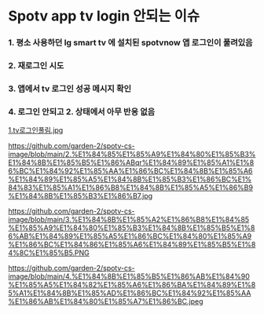 # Spotv app tv login 안되는 이슈

### 1. 평소 사용하던 lg smart tv 에 설치된 spotvnow 앱 로그인이 풀려있음
### 2. 재로그인 시도
### 3. 앱에서 tv 로그인 성공 메시지 확인
### 4. 로그인 안되고 2. 상태에서 아무 반응 없음

[1.tv로그인풀림.jpg](https://github.com/garden-2/spotv-cs-image/blob/main/1.tv%E1%84%85%E1%85%A9%E1%84%80%E1%85%B3%E1%84%8B%E1%85%B5%E1%86%AB%E1%84%91%E1%85%AE%E1%86%AF%E1%84%85%E1%85%B5%E1%86%B7.jpg?raw=true)

https://github.com/garden-2/spotv-cs-image/blob/main/2.%E1%84%85%E1%85%A9%E1%84%80%E1%85%B3%E1%84%8B%E1%85%B5%E1%86%ABqr%E1%84%89%E1%85%A1%E1%86%BC%E1%84%92%E1%85%AA%E1%86%BC%E1%84%8B%E1%85%A6%E1%84%89%E1%85%A5%E1%84%8B%E1%85%B3%E1%86%BC%E1%84%83%E1%85%A1%E1%86%B8%E1%84%8B%E1%85%A5%E1%86%B9%E1%84%8B%E1%85%B3%E1%86%B7.jpg

https://github.com/garden-2/spotv-cs-image/blob/main/3.%E1%84%8B%E1%85%A2%E1%86%B8%E1%84%85%E1%85%A9%E1%84%80%E1%85%B3%E1%84%8B%E1%85%B5%E1%86%AB%E1%84%89%E1%85%A5%E1%86%BC%E1%84%80%E1%85%A9%E1%86%BC%E1%84%86%E1%85%A6%E1%84%89%E1%85%B5%E1%84%8C%E1%85%B5.PNG

https://github.com/garden-2/spotv-cs-image/blob/main/4.%E1%84%8B%E1%85%B5%E1%86%AB%E1%84%90%E1%85%A5%E1%84%82%E1%85%A6%E1%86%BA%E1%84%89%E1%85%A1%E1%84%8B%E1%85%AD%E1%86%BC%E1%84%92%E1%85%AA%E1%86%AB%E1%84%80%E1%85%A7%E1%86%BC.jpeg
